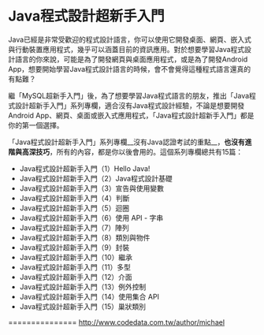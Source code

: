 # Java程式設計超新手入門

Java已經是非常受歡迎的程式設計語言，你可以使用它開發桌面、網頁、嵌入式與行動裝置應用程式，幾乎可以涵蓋目前的資訊應用。對於想要學習Java程式設計語言的你來說，可能是為了開發網頁與桌面應用程式，或是為了開發Android App，想要開始學習Java程式設計語言的時候，會不會覺得這種程式語言還真的有點難？

繼「MySQL超新手入門」後，為了想要學習Java程式語言的朋友，推出「Java程式設計超新手入門」系列專欄，適合沒有Java程式設計經驗，不論是想要開發Android App、網頁、桌面或嵌入式應用程式，「Java程式設計超新手入門」都是你的第一個選擇。

「Java程式設計超新手入門」系列專欄__沒有Java認證考試的重點__，__也沒有進階與高深技巧__，所有的內容，都是你以後會用的。這個系列專欄總共有15篇：

* Java程式設計超新手入門（1）Hello Java!
* Java程式設計超新手入門（2）Java程式設計基礎
* Java程式設計超新手入門（3）宣告與使用變數
* Java程式設計超新手入門（4）判斷
* Java程式設計超新手入門（5）迴圈
* Java程式設計超新手入門（6）使用 API - 字串
* Java程式設計超新手入門（7）陣列
* Java程式設計超新手入門（8）類別與物件
* Java程式設計超新手入門（9）封裝
* Java程式設計超新手入門（10）繼承
* Java程式設計超新手入門（11）多型
* Java程式設計超新手入門（12）介面
* Java程式設計超新手入門（13）例外控制
* Java程式設計超新手入門（14）使用集合 API
* Java程式設計超新手入門（15）巢狀類別

===============
http://www.codedata.com.tw/author/michael
